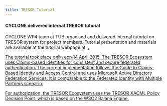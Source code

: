 ```yaml
---
title: TRESOR Tutorial
---
```

#### CYCLONE delivered internal TRESOR tutorial

CYCLONE WP4 team at TUB organised and delivered internal tutorial on TRESOR system for project members. 
Tutorial presentation and materials are available at the tutorial webpage at: <a href="https://github.com/TU-Berlin-SNET/tresor-ecosystemhttps://github.com/TU-Berlin-SNET/tresor-ecosystem">.
<!-- more -->

The tutorial took place onlin eon 14 April 2015. 
The TRESOR Ecosystem uses Claims-based Identities for consistent and secure federated authentication. 
The current implementation follows the Guide to Claims-Based Identity and Access Control and uses 
Microsoft Active Directory Federation Services. It is comparable to the Federated Identity with 
Multiple Partners scenario.

For authorization, the TRESOR Ecosystem uses the TRESOR XACML Policy Decision Point, which is based 
on the WSO2 Balana Engine.
